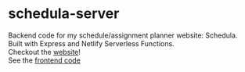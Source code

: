 # schedula-server
Backend code for my schedule/assignment planner website: Schedula.<br>
Built with Express and Netlify Serverless Functions.<br>
Checkout the [website](https://myassignmentdesk.netlify.app/)!<br>
See the [frontend code](https://github.com/dichromat/schedula-client)<br>
